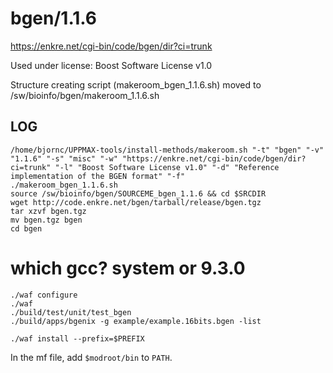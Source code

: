 bgen/1.1.6
========================

<https://enkre.net/cgi-bin/code/bgen/dir?ci=trunk>

Used under license:
Boost Software License v1.0


Structure creating script (makeroom_bgen_1.1.6.sh) moved to /sw/bioinfo/bgen/makeroom_1.1.6.sh

LOG
---

    /home/bjornc/UPPMAX-tools/install-methods/makeroom.sh "-t" "bgen" "-v" "1.1.6" "-s" "misc" "-w" "https://enkre.net/cgi-bin/code/bgen/dir?ci=trunk" "-l" "Boost Software License v1.0" "-d" "Reference implementation of the BGEN format" "-f"
    ./makeroom_bgen_1.1.6.sh
    source /sw/bioinfo/bgen/SOURCEME_bgen_1.1.6 && cd $SRCDIR
    wget http://code.enkre.net/bgen/tarball/release/bgen.tgz
    tar xzvf bgen.tgz
    mv bgen.tgz bgen
    cd bgen
   # which gcc? system or 9.3.0
    ./waf configure
    ./waf
    ./build/test/unit/test_bgen    
    ./build/apps/bgenix -g example/example.16bits.bgen -list

    ./waf install --prefix=$PREFIX

In the mf file, add `$modroot/bin` to `PATH`.
